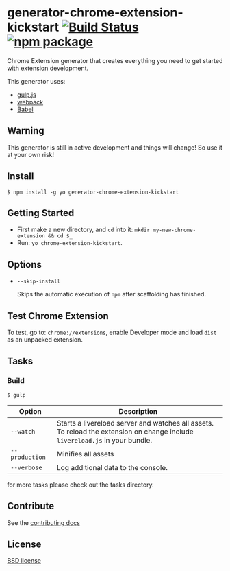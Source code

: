 # generator-chrome-extension-kickstart [![Build Status](https://secure.travis-ci.org/HaNdTriX/generator-chrome-extension-kickstart.png?branch=master)](https://travis-ci.org/HaNdTriX/generator-chrome-extension-kickstart) [![npm package](https://badge.fury.io/js/generator-chrome-extension-kickstart.svg)](https://www.npmjs.com/package/generator-chrome-extension-kickstart)

Chrome Extension generator that creates everything you need to get started with extension development. 

This generator uses:

* [gulp.js](http://gulpjs.com/)
* [webpack](http://webpack.github.io/docs/)
* [Babel](https://babeljs.io/)

## Warning

This generator is still in active development and things will change!
So use it at your own risk!

## Install

	$ npm install -g yo generator-chrome-extension-kickstart

## Getting Started

- First make a new directory, and `cd` into it: `mkdir my-new-chrome-extension && cd $_`
- Run: `yo chrome-extension-kickstart`.

## Options

* `--skip-install`

  Skips the automatic execution of `npm` after
  scaffolding has finished.
  
## Test Chrome Extension

To test, go to: `chrome://extensions`, enable Developer mode and load `dist` as an unpacked extension.

## Tasks

### Build

    $ gulp

| Option         | Description                                                                                                                       |
|----------------|-----------------------------------------------------------------------------------------------------------------------------------|
| `--watch`      | Starts a livereload server and watches all assets. <br>To reload the extension on change include  `livereload.js` in your bundle. |
| `--production` | Minifies all assets                                                                                                               |
| `--verbose`    | Log additional data to the console.                                                                                               |          

for more tasks please check out the tasks directory.

## Contribute

See the [contributing docs](https://github.com/yeoman/yeoman/blob/master/contributing.md)

## License

[BSD license](http://opensource.org/licenses/bsd-license.php)
